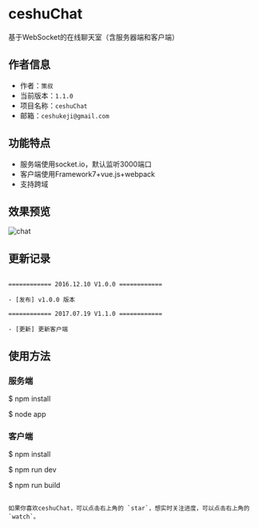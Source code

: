 # ceshuChat

基于WebSocket的在线聊天室（含服务器端和客户端）

## 作者信息 

- 作者：`策叔` 
- 当前版本：`1.1.0`
- 项目名称：`ceshuChat`
- 邮箱：`ceshukeji@gmail.com`

## 功能特点

- 服务端使用socket.io，默认监听3000端口
- 客户端使用Framework7+vue.js+webpack
- 支持跨域

## 效果预览

![chat](https://github.com/ceshu/ceshuChat/raw/master/Screenshot/chat.gif)

## 更新记录

```

============ 2016.12.10 V1.0.0 ============

- [发布] v1.0.0 版本

============ 2017.07.19 V1.1.0 ============

- [更新] 更新客户端

```

## 使用方法

### 服务端

$ npm install

$ node app

### 客户端

$ npm install

$ npm run dev

$ npm run build

```

如果你喜欢ceshuChat，可以点击右上角的 `star`，想实时关注进度，可以点击右上角的 `watch`。
